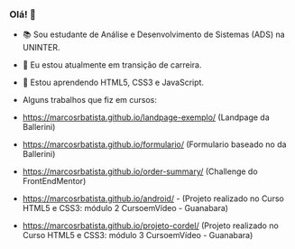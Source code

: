 ### Olá! 👋

- 📚 Sou estudante de Análise e Desenvolvimento de Sistemas (ADS) na UNINTER.
- 🔭 Eu estou atualmente em transição de carreira.
- 🌱 Estou aprendendo HTML5, CSS3 e JavaScript.

- Alguns trabalhos que fiz em cursos:
- https://marcosrbatista.github.io/landpage-exemplo/ (Landpage da Ballerini)
- https://marcosrbatista.github.io/formulario/ (Formulario baseado no da Ballerini)
- https://marcosrbatista.github.io/order-summary/ (Challenge do FrontEndMentor)
- https://marcosrbatista.github.io/android/ - (Projeto realizado no Curso HTML5 e CSS3: módulo 2 CursoemVídeo - Guanabara)
- https://marcosrbatista.github.io/projeto-cordel/ (Projeto realizado no Curso HTML5 e CSS3: módulo 3 CursoemVídeo - Guanabara)
